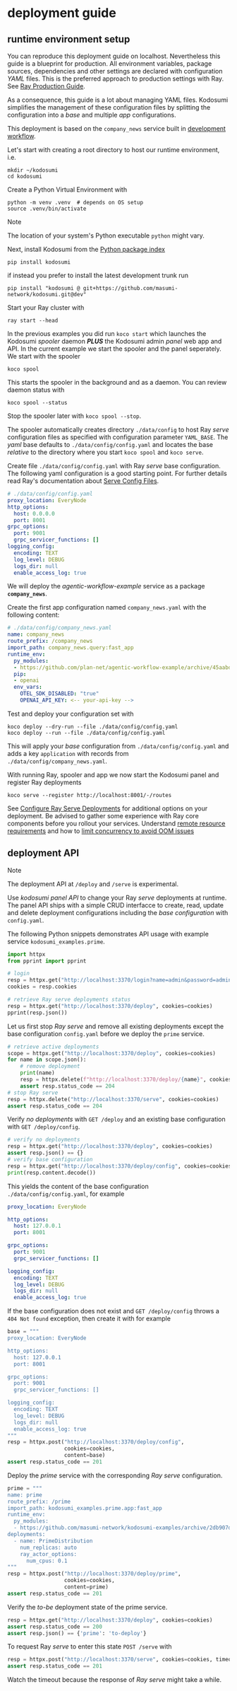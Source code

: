 # deployment guide

## runtime environment setup

You can reproduce this deployment guide on localhost. Nevertheless this guide is a blueprint for production. All environment variables, package sources, dependencies and other settings are declared with configuration _YAML_ files. This is the preferred approach to production settings with Ray. See [Ray Production Guide](https://docs.ray.io/en/latest/serve/production-guide/index.html).

As a consequence, this guide is a lot about managing YAML files. Kodosumi simplifies the management of these configuration files by splitting the configuration into a _base_ and multiple _app_ configurations. 

This deployment is based on the `company_news` service built in [development workflow](./develop.md).

Let's start with creating a root directory to host our runtime environment, i.e.

    mkdir ~/kodosumi
    cd kodosumi

Create a Python Virtual Environment with

    python -m venv .venv  # depends on OS setup
    source .venv/bin/activate

> [!NOTE]
> The location of your system's Python executable `python` might vary. 

Next, install Kodosumi from the [Python package index](https://pypi.org/)

    pip install kodosumi

if instead you prefer to install the latest development trunk run

    pip install "kodosumi @ git+https://github.com/masumi-network/kodosumi.git@dev" 

Start your Ray cluster with

    ray start --head

In the previous examples you did run `koco start` which launches the Kodosumi _spooler_ daemon ***PLUS*** the Kodosumi admin _panel_ web app and API. In the current example we start the spooler and the panel seperately. We start with the spooler

    koco spool

This starts the spooler in the background and as a daemon. You can review daemon status with

    koco spool --status

Stop the spooler later with `koco spool --stop`.

The spooler automatically creates directory `./data/config` to host Ray _serve_ configuration files as specified with configuration parameter `YAML_BASE`. The _yaml_ base defaults to `./data/config/config.yaml` and locates the base _relative_ to the directory where you start `koco spool` and `koco serve`.

Create file `./data/config/config.yaml` with Ray _serve_ base configuration. The following yaml configuration is a good starting point. For further details read Ray's documentation about [Serve Config Files](https://docs.ray.io/en/latest/serve/production-guide/config.html#serve-in-production-config-file).

```yaml
# ./data/config/config.yaml
proxy_location: EveryNode
http_options:
  host: 0.0.0.0
  port: 8001
grpc_options:
  port: 9001
  grpc_servicer_functions: []
logging_config:
  encoding: TEXT
  log_level: DEBUG
  logs_dir: null
  enable_access_log: true
```

We will deploy the _agentic-workflow-example_ service as a package **`company_news`**.

Create the first app configuration named `company_news.yaml` with the following content:

```yaml
# ./data/config/company_news.yaml
name: company_news
route_prefix: /company_news
import_path: company_news.query:fast_app
runtime_env: 
  py_modules:
  - https://github.com/plan-net/agentic-workflow-example/archive/45aabddf234cf8beb7118b400e7cb567776e458a.zip
  pip:
  - openai
  env_vars:
    OTEL_SDK_DISABLED: "true"
    OPENAI_API_KEY: <-- your-api-key -->
```

Test and deploy your configuration set with

    koco deploy --dry-run --file ./data/config/config.yaml
    koco deploy --run --file ./data/config/config.yaml

This will apply your _base_ configuration from `./data/config/config.yaml` and adds a key `application` with records from `./data/config/company_news.yaml`.

With running Ray, spooler and app we now start the Kodosumi panel and register Ray deployments

    koco serve --register http://localhost:8001/-/routes

See [Configure Ray Serve Deployments](https://docs.ray.io/en/latest/serve/configure-serve-deployment.html) for additional options on your deployment. Be advised to gather some experience with Ray core components before you rollout your services. Understand [remote resource requirements](https://docs.ray.io/en/latest/ray-core/scheduling/resources.html#resource-requirements) and how to [limit concurrency to avoid OOM issues](https://docs.ray.io/en/latest/ray-core/patterns/limit-running-tasks.html#pattern-using-resources-to-limit-the-number-of-concurrently-running-tasks)


## deployment API

> [!NOTE]
> The deployment API at `/deploy` and `/serve` is experimental.

Use _kodosumi panel API_ to change your Ray _serve_ deployments at runtime. The panel API ships with a simple CRUD interfacce to create, read, update and delete deployment configurations including the _base configuration_ with `config.yaml`.

The following Python snippets demonstrates API usage with example service `kodosumi_examples.prime`.

```python
import httpx
from pprint import pprint

# login
resp = httpx.get("http://localhost:3370/login?name=admin&password=admin")
cookies = resp.cookies

# retrieve Ray serve deployments status
resp = httpx.get("http://localhost:3370/deploy", cookies=cookies)
pprint(resp.json())
```

Let us first stop _Ray serve_ and remove all existing deployments except the base configuration `config.yaml` before we deploy the `prime` service.

```python
# retrieve active deployments
scope = httpx.get("http://localhost:3370/deploy", cookies=cookies)
for name in scope.json():
    # remove deployment
    print(name)
    resp = httpx.delete(f"http://localhost:3370/deploy/{name}", cookies=cookies)
    assert resp.status_code == 204
# stop Ray serve
resp = httpx.delete("http://localhost:3370/serve", cookies=cookies)
assert resp.status_code == 204
```

Verify _no deployments_ with `GET /deploy` and an existing base configuration with `GET /deploy/config`.

```python
# verify no deployments
resp = httpx.get("http://localhost:3370/deploy", cookies=cookies)
assert resp.json() == {}
# verify base configuration
resp = httpx.get("http://localhost:3370/deploy/config", cookies=cookies)
print(resp.content.decode())
```

This yields the content of the base configuration `./data/config/config.yaml`, for example

```yaml
proxy_location: EveryNode

http_options:
  host: 127.0.0.1
  port: 8001

grpc_options:
  port: 9001
  grpc_servicer_functions: []

logging_config:
  encoding: TEXT
  log_level: DEBUG
  logs_dir: null
  enable_access_log: true
```

If the base configuration does not exist and `GET /deploy/config` throws a `404 Not found` exception, then create it with for example

```python
base = """
proxy_location: EveryNode

http_options:
  host: 127.0.0.1
  port: 8001

grpc_options:
  port: 9001
  grpc_servicer_functions: []

logging_config:
  encoding: TEXT
  log_level: DEBUG
  logs_dir: null
  enable_access_log: true
"""
resp = httpx.post("http://localhost:3370/deploy/config", 
                  cookies=cookies,
                  content=base)
assert resp.status_code == 201
```

Deploy the _prime_ service with the corresponding _Ray serve_ configuration.

```python
prime = """
name: prime
route_prefix: /prime
import_path: kodosumi_examples.prime.app:fast_app
runtime_env: 
  py_modules:
  - https://github.com/masumi-network/kodosumi-examples/archive/2db907d955de65bed5dde6513f6359aeb18ebff1.zip
deployments:
  - name: PrimeDistribution
    num_replicas: auto
    ray_actor_options:
      num_cpus: 0.1
"""
resp = httpx.post("http://localhost:3370/deploy/prime", 
                  cookies=cookies,
                  content=prime)
assert resp.status_code == 201
```

Verify the _to-be_ deployment state of the prime service.

```python
resp = httpx.get("http://localhost:3370/deploy", cookies=cookies)
assert resp.status_code == 200
assert resp.json() == {'prime': 'to-deploy'}
```

To request Ray _serve_ to enter this state `POST /serve` with

```python
resp = httpx.post("http://localhost:3370/serve", cookies=cookies, timeout=30)
assert resp.status_code == 201
```

Watch the timeout because the response of _Ray serve_ might take a while.
